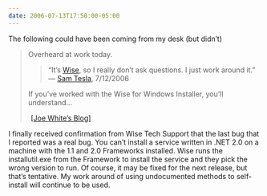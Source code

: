 ```yaml
---
date: 2006-07-13T17:50:00-05:00
---
```

The following could have been coming from my desk (but didn&#8217;t)

> 
> 
> Overheard at work today.
> 
> 
> 
> <blockquote dir="ltr">
>   <p>
>
>   </p>
>   
>   <p>
>     &#8220;It&#8217;s <a href="http://www.wise.com/Wise/Products/Installations/WiseforWindowsInstaller/Overview.aspx">Wise</a>, so I really don&#8217;t ask questions. I just work around it.&#8221; — <a href="http://www.alieniloquent.com/">Sam Tesla</a>, 7/12/2006
>   </p>
> </blockquote>
> 
> 
> 
> <p dir="ltr">
>   If you&#8217;ve worked with the Wise for Windows Installer, you&#8217;ll understand&#8230;
> </p>
> 
><img loading="lazy" src="http://excastle.com/blog/aggbug/5679.aspx" width="1" height="1" /> [[Joe White&#8217;s Blog]](http://excastle.com/blog/archive/2006/07/12/5679.aspx "Wise solutions")

I finally received confirmation from Wise Tech Support that the last bug that I reported was a real bug. You can&#8217;t install a service written in .NET 2.0 on a machine with the 1.1 and 2.0 Frameworks installed. Wise runs the installutil.exe from the Framework to install the service and they pick the wrong version to run. Of course, it may be fixed for the next release, but that&#8217;s tentative. My work around of using undocumented methods to self-install will continue to be used.

